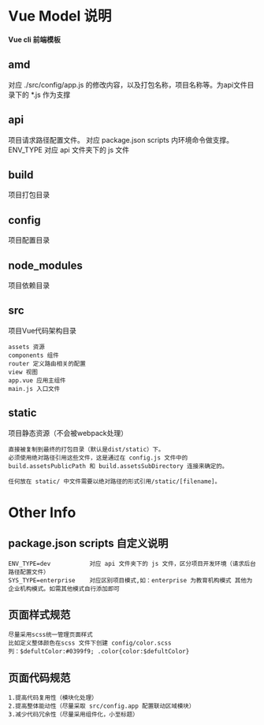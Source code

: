 <!--
 * @Autor        : Pat
 * @Description  : 
 * @Email        : gouqingping@yahoo.com
 * @Date         : 2020-02-19 15:31:14
 * @LastEditors  : Pat
 * @LastEditTime : 2020-02-19 19:10:27
 -->
# Vue Model 说明

**Vue cli 前端模板**

## amd

对应 ./src/config/app.js 的修改内容，以及打包名称，项目名称等。为api文件目录下的 *.js 作为支撑

## api

项目请求路径配置文件。
对应 package.json scripts 内环境命令做支撑。ENV_TYPE 对应 api 文件夹下的 js 文件

## build

项目打包目录

## config

项目配置目录

## node_modules

项目依赖目录

## src

项目Vue代码架构目录

    assets 资源
    components 组件
    router 定义路由相关的配置
    view 视图
    app.vue 应用主组件
    main.js 入口文件


## static

项目静态资源（不会被webpack处理）

    直接被复制到最终的打包目录（默认是dist/static）下。
    必须使用绝对路径引用这些文件，这是通过在 config.js 文件中的build.assetsPublicPath 和 build.assetsSubDirectory 连接来确定的。

    任何放在 static/ 中文件需要以绝对路径的形式引用/static/[filename]。


# Other Info

## package.json scripts  自定义说明

    ENV_TYPE=dev           对应 api 文件夹下的 js 文件，区分项目开发环境（请求后台路径配置文件）
    SYS_TYPE=enterprise    对应区别项目模式,如：enterprise 为教育机构模式 其他为企业机构模式。如需其他模式自行添加即可

## 页面样式规范

    尽量采用scss统一管理页面样式
    比如定义整体颜色在scss 文件下创建 config/color.scss 
    列：$defultColor:#0399f9; .color{color:$defultColor}

## 页面代码规范

    1.提高代码复用性（模块化处理）
    2.提高整体能动性（尽量采取 src/config.app 配置联动区域模块）
    3.减少代码冗余性（尽量采用组件化，小至标题）